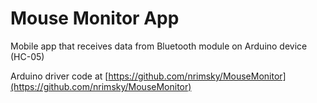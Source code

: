 # Mouse Monitor App

Mobile app that receives data from Bluetooth module on Arduino device (HC-05)

Arduino driver code at [https://github.com/nrimsky/MouseMonitor](https://github.com/nrimsky/MouseMonitor)
